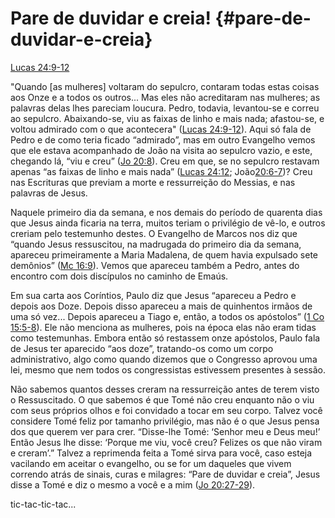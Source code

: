 # **Pare de duvidar e creia!** {#pare-de-duvidar-e-creia}

[Lucas 24:9-12](http://bibliaonline.com.br/acf/lc/24/9-12)

&quot;Quando [as mulheres] voltaram do sepulcro, contaram todas estas coisas aos Onze e a todos os outros... Mas eles não acreditaram nas mulheres; as palavras delas lhes pareciam loucura. Pedro, todavia, levantou-se e correu ao sepulcro. Abaixando-se, viu as faixas de linho e mais nada; afastou-se, e voltou admirado com o que acontecera&quot; ([Lucas 24:9-12](http://bibliaonline.com.br/acf/lc/24/9-12)). Aqui só fala de Pedro e de como teria ficado “admirado”, mas em outro Evangelho vemos que ele estava acompanhado de João na visita ao sepulcro vazio, e este, chegando lá, “viu e creu” ([Jo 20:8](http://bibliaonline.com.br/acf/jo/20/8)). Creu em que, se no sepulcro restavam apenas “as faixas de linho e mais nada” ([Lucas 24:12](http://bibliaonline.com.br/acf/lc/24/12); João[20:6-7](http://bibliaonline.com.br/acf/jo/20/6-7))? Creu nas Escrituras que previam a morte e ressurreição do Messias, e nas palavras de Jesus.

Naquele primeiro dia da semana, e nos demais do período de quarenta dias que Jesus ainda ficaria na terra, muitos teriam o privilégio de vê-lo, e outros creriam pelo testemunho destes. O Evangelho de Marcos nos diz que “quando Jesus ressuscitou, na madrugada do primeiro dia da semana, apareceu primeiramente a Maria Madalena, de quem havia expulsado sete demônios” ([Mc 16:9](http://bibliaonline.com.br/acf/mc/16/9)). Vemos que apareceu também a Pedro, antes do encontro com dois discípulos no caminho de Emaús.

Em sua carta aos Coríntios, Paulo diz que Jesus “apareceu a Pedro e depois aos Doze. Depois disso apareceu a mais de quinhentos irmãos de uma só vez... Depois apareceu a Tiago e, então, a todos os apóstolos” ([1 Co 15:5-8](http://bibliaonline.com.br/acf/1co/15/5-8)). Ele não menciona as mulheres, pois na época elas não eram tidas como testemunhas. Embora então só restassem onze apóstolos, Paulo fala de Jesus ter aparecido “aos doze”, tratando-os como um corpo administrativo, algo como quando dizemos que o Congresso aprovou uma lei, mesmo que nem todos os congressistas estivessem presentes à sessão.

Não sabemos quantos desses creram na ressurreição antes de terem visto o Ressuscitado. O que sabemos é que Tomé não creu enquanto não o viu com seus próprios olhos e foi convidado a tocar em seu corpo. Talvez você considere Tomé feliz por tamanho privilégio, mas não é o que Jesus pensa dos que querem ver para crer. “Disse-lhe Tomé: ‘Senhor meu e Deus meu!’ Então Jesus lhe disse: ‘Porque me viu, você creu? Felizes os que não viram e creram’.” Talvez a reprimenda feita a Tomé sirva para você, caso esteja vacilando em aceitar o evangelho, ou se for um daqueles que vivem correndo atrás de sinais, curas e milagres: “Pare de duvidar e creia”, Jesus disse a Tomé e diz o mesmo a você e a mim ([Jo 20:27-29](http://bibliaonline.com.br/acf/jo/20/27-29)).

tic-tac-tic-tac...